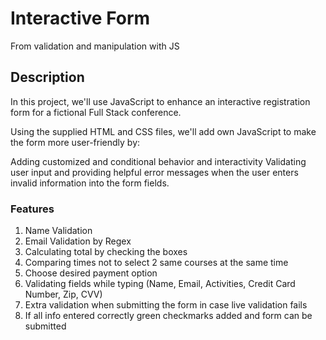 # Interactive Form
From validation and manipulation with JS

## Description

In this project, we'll use JavaScript to enhance an interactive registration form for a fictional Full Stack conference.

Using the supplied HTML and CSS files, we'll add own JavaScript to make the form more user-friendly by:

Adding customized and conditional behavior and interactivity
Validating user input and providing helpful error messages when the user enters invalid information into the form fields.

### Features

1. Name Validation
2. Email Validation by Regex
3. Calculating total by checking the boxes
4. Comparing times not to select 2 same courses at the same time
5. Choose desired payment option
6. Validating fields while typing (Name, Email, Activities, Credit Card Number, Zip, CVV)
7. Extra validation when submitting the form in case live validation fails
8. If all info entered correctly green checkmarks added and form can be submitted

